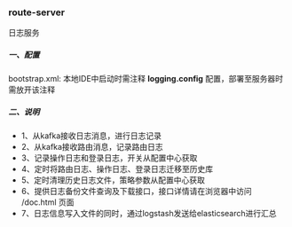 ### route-server
日志服务

##### 一、配置
bootstrap.xml: 本地IDE中启动时需注释 **logging.config** 配置，部署至服务器时需放开该注释
##### 二、说明
- 1、从kafka接收日志消息，进行日志记录
- 2、从kafka接收路由消息，记录路由日志
- 3、记录操作日志和登录日志，开关从配置中心获取
- 4、定时将路由日志、操作日志、登录日志迁移至历史库
- 5、定时清理历史日志文件，策略参数从配置中心获取
- 6、提供日志备份文件查询及下载接口，接口详情请在浏览器中访问 /doc.html 页面
- 7、日志信息写入文件的同时，通过logstash发送给elasticsearch进行汇总
